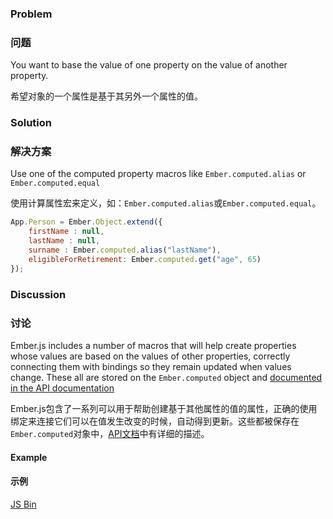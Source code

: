 ### Problem

### 问题

You want to base the value of one property on the value of another property.

希望对象的一个属性是基于其另外一个属性的值。

### Solution

### 解决方案

Use one of the computed property macros like `Ember.computed.alias` or `Ember.computed.equal`

使用计算属性宏来定义，如：`Ember.computed.alias`或`Ember.computed.equal`。

```js
App.Person = Ember.Object.extend({
	firstName : null,
	lastName : null,
	surname : Ember.computed.alias("lastName"),
	eligibleForRetirement: Ember.computed.get("age", 65)
});
```

### Discussion

### 讨论

Ember.js includes a number of macros that will help create properties whose values are based
on the values of other properties, correctly connecting them with bindings so they remain
updated when values change. These all are stored on the `Ember.computed` object
and [documented in the API documentation](http://emberjs.com/api/#method_computed)

Ember.js包含了一系列可以用于帮助创建基于其他属性的值的属性，正确的使用绑定来连接它们可以在值发生改变的时候，自动得到更新。这些都被保存在`Ember.computed`对象中，[API文档](http://emberjs.com/api/#method_computed)中有详细的描述。

#### Example

#### 示例

<a class="jsbin-embed" href="http://emberjs.jsbin.com/AfufoSO/3/edit?output">JS Bin</a>
